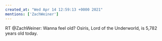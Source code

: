 ```yaml
---
created_at: "Wed Apr 14 12:59:13 +0000 2021"
mentions: ['ZachWeiner']
---
```


RT @ZachWeiner: Wanna feel old? Osiris, Lord of the Underworld, is 5,782 years old today.